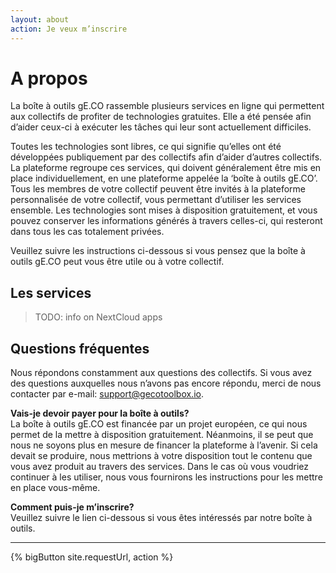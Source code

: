 ```yaml
---
layout: about
action: Je veux m’inscrire
---
```


# A propos

La boîte à outils gE.CO rassemble plusieurs services en ligne qui permettent aux collectifs de profiter de technologies gratuites. Elle a été pensée afin d’aider ceux-ci à exécuter les tâches qui leur sont actuellement difficiles.

Toutes les technologies sont libres, ce qui signifie qu’elles ont été développées publiquement par des collectifs afin d’aider d’autres collectifs. La plateforme regroupe ces services, qui doivent généralement être mis en place individuellement, en une plateforme appelée la ‘boîte à outils gE.CO’. Tous les membres de votre collectif peuvent être invités à la plateforme personnalisée de votre collectif, vous permettant d’utiliser les services ensemble. Les technologies sont mises à disposition gratuitement, et vous pouvez conserver les informations générés à travers celles-ci, qui resteront dans tous les cas totalement privées.

Veuillez suivre les instructions ci-dessous si vous pensez que la boîte à outils gE.CO peut vous être utile ou à votre collectif.

## Les services

> TODO: info on NextCloud apps

## Questions fréquentes

Nous répondons constamment aux questions des collectifs. Si vous avez des questions auxquelles nous n’avons pas encore répondu, merci de nous contacter par e-mail:
[support@gecotoolbox.io](mailto:support@gecotoolbox.io).

**Vais-je devoir payer pour la boîte à outils?**<br>
La boîte à outils gE.CO est financée par un projet européen, ce qui nous permet de la mettre à disposition gratuitement. Néanmoins, il se peut que nous ne soyons plus en mesure de financer la plateforme à l’avenir. Si cela devait se produire, nous mettrions à votre disposition tout le contenu que vous avez produit au travers des services. Dans le cas où vous voudriez continuer à les utiliser, nous vous fournirons les instructions pour les mettre en place vous-même.

**Comment puis-je m’inscrire?**<br>
Veuillez suivre le lien ci-dessous si vous êtes intéressés par notre boîte à outils.

---

{% bigButton site.requestUrl, action %}
